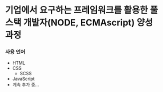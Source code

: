 # 기업에서 요구하는 프레임워크를 활용한 풀스택 개발자(NODE, ECMAscript) 양성 과정
### 사용 언어
- HTML
- CSS
  - SCSS
- JavaScript
- 계속 추가 중...
